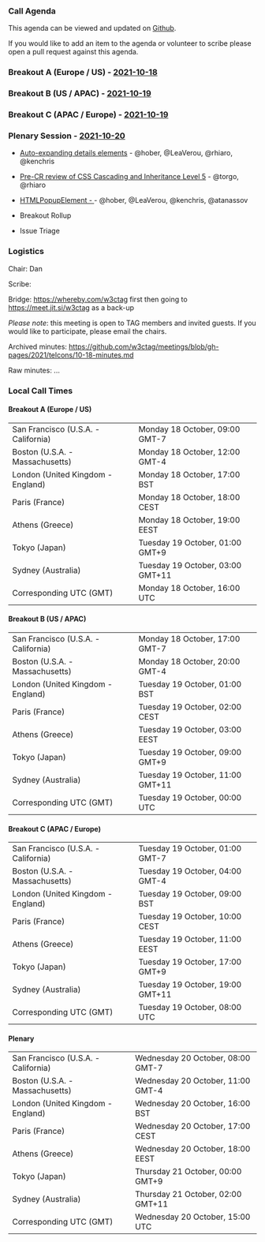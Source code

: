 ### Call Agenda

This agenda can be viewed and updated on [Github](https://github.com/w3ctag/meetings/blob/gh-pages/2021/telcons/10-18-agenda.md).

If you would like to add an item to the agenda or volunteer to scribe please open a pull request against this agenda.

### Breakout A (Europe / US) - [2021-10-18](https://www.timeanddate.com/worldclock/converter.html?iso=20211018T160000&p1=224&p2=43&p3=136&p4=195&p5=26&p6=248&p7=240)

### Breakout B (US / APAC) - [2021-10-19](https://www.timeanddate.com/worldclock/converter.html?iso=20211019T000000&p1=224&p2=43&p3=136&p4=195&p5=26&p6=248&p7=240)

### Breakout C (APAC / Europe) - [2021-10-19](https://www.timeanddate.com/worldclock/converter.html?iso=20211019T080000&p1=224&p2=43&p3=136&p4=195&p5=26&p6=248&p7=240)

### Plenary Session - [2021-10-20](https://www.timeanddate.com/worldclock/converter.html?iso=20211020T150000&p1=224&p2=43&p3=136&p4=195&p5=26&p6=248&p7=240)

* [Auto-expanding details elements](https://github.com/w3ctag/design-reviews/issues/677) - @hober, @LeaVerou, @rhiaro, @kenchris
* [Pre-CR review of CSS Cascading and Inheritance Level 5](https://github.com/w3ctag/design-reviews/issues/678) - @torgo, @rhiaro
* [HTMLPopupElement - <popup>](https://github.com/w3ctag/design-reviews/issues/680) - @hober, @LeaVerou, @kenchris, @atanassov

* Breakout Rollup
* Issue Triage

### Logistics

Chair: Dan

Scribe:

Bridge: https://whereby.com/w3ctag first then going to https://meet.jit.si/w3ctag as a back-up

*Please note*: this meeting is open to TAG members and invited guests. If you would like to participate, please email the chairs.

Archived minutes: https://github.com/w3ctag/meetings/blob/gh-pages/2021/telcons/10-18-minutes.md

Raw minutes: ...


### Local Call Times

#### Breakout A (Europe / US)

<table>
<tr><td> San Francisco (U.S.A. - California) <td> Monday 18 October, 09:00 GMT-7</td></tr>
<tr><td> Boston (U.S.A. - Massachusetts) <td> Monday 18 October, 12:00 GMT-4</td></tr>
<tr><td> London (United Kingdom - England) <td> Monday 18 October, 17:00 BST</td></tr>
<tr><td> Paris (France) <td> Monday 18 October, 18:00 CEST</td></tr>
<tr><td> Athens (Greece) <td> Monday 18 October, 19:00 EEST</td></tr>
<tr><td> Tokyo (Japan) <td> Tuesday 19 October, 01:00 GMT+9</td></tr>
<tr><td> Sydney (Australia) <td> Tuesday 19 October, 03:00 GMT+11</td></tr>
<tr><td> Corresponding UTC (GMT) <td> Monday 18 October, 16:00 UTC</td></tr>
</table>

#### Breakout B (US / APAC)

<table>
<tr><td> San Francisco (U.S.A. - California) <td> Monday 18 October, 17:00 GMT-7</td></tr>
<tr><td> Boston (U.S.A. - Massachusetts) <td> Monday 18 October, 20:00 GMT-4</td></tr>
<tr><td> London (United Kingdom - England) <td> Tuesday 19 October, 01:00 BST</td></tr>
<tr><td> Paris (France) <td> Tuesday 19 October, 02:00 CEST</td></tr>
<tr><td> Athens (Greece) <td> Tuesday 19 October, 03:00 EEST</td></tr>
<tr><td> Tokyo (Japan) <td> Tuesday 19 October, 09:00 GMT+9</td></tr>
<tr><td> Sydney (Australia) <td> Tuesday 19 October, 11:00 GMT+11</td></tr>
<tr><td> Corresponding UTC (GMT) <td> Tuesday 19 October, 00:00 UTC</td></tr>
</table>

#### Breakout C (APAC / Europe)

<table>
<tr><td> San Francisco (U.S.A. - California) <td> Tuesday 19 October, 01:00 GMT-7</td></tr>
<tr><td> Boston (U.S.A. - Massachusetts) <td> Tuesday 19 October, 04:00 GMT-4</td></tr>
<tr><td> London (United Kingdom - England) <td> Tuesday 19 October, 09:00 BST</td></tr>
<tr><td> Paris (France) <td> Tuesday 19 October, 10:00 CEST</td></tr>
<tr><td> Athens (Greece) <td> Tuesday 19 October, 11:00 EEST</td></tr>
<tr><td> Tokyo (Japan) <td> Tuesday 19 October, 17:00 GMT+9</td></tr>
<tr><td> Sydney (Australia) <td> Tuesday 19 October, 19:00 GMT+11</td></tr>
<tr><td> Corresponding UTC (GMT) <td> Tuesday 19 October, 08:00 UTC</td></tr>
</table>

#### Plenary

<table>
<tr><td> San Francisco (U.S.A. - California) <td> Wednesday 20 October, 08:00 GMT-7</td></tr>
<tr><td> Boston (U.S.A. - Massachusetts) <td> Wednesday 20 October, 11:00 GMT-4</td></tr>
<tr><td> London (United Kingdom - England) <td> Wednesday 20 October, 16:00 BST</td></tr>
<tr><td> Paris (France) <td> Wednesday 20 October, 17:00 CEST</td></tr>
<tr><td> Athens (Greece) <td> Wednesday 20 October, 18:00 EEST</td></tr>
<tr><td> Tokyo (Japan) <td> Thursday 21 October, 00:00 GMT+9</td></tr>
<tr><td> Sydney (Australia) <td> Thursday 21 October, 02:00 GMT+11</td></tr>
<tr><td> Corresponding UTC (GMT) <td> Wednesday 20 October, 15:00 UTC</td></tr>
</table>
